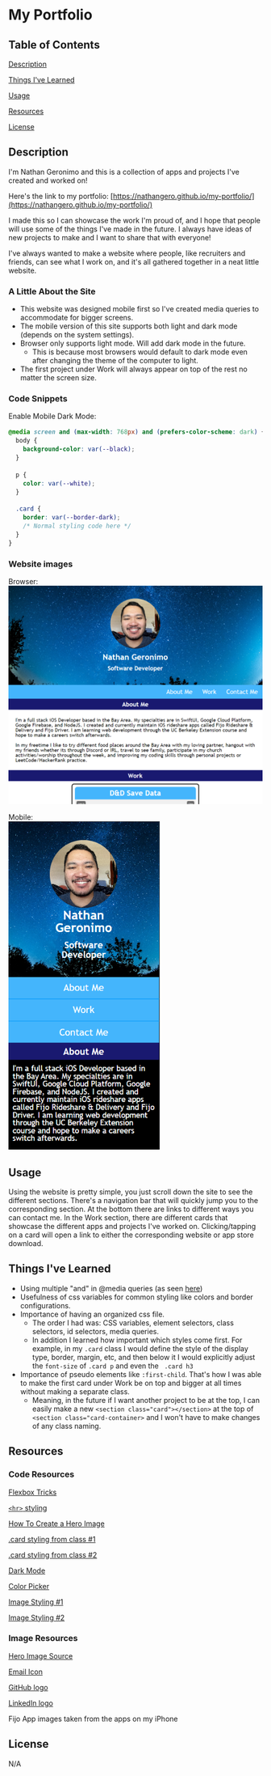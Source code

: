 # My Portfolio

## Table of Contents

[Description](#description)

[Things I've Learned](#things-ive-learned)

[Usage](#usage)

[Resources](#resources)

[License](#license)

## Description

I'm Nathan Geronimo and this is a collection of apps and projects I've created and worked on!

Here's the link to my portfolio: [https://nathangero.github.io/my-portfolio/](https://nathangero.github.io/my-portfolio/)

I made this so I can showcase the work I'm proud of, and I hope that people will use some of the things I've made in the future. I always have ideas of new projects to make and I want to share that with everyone!

I've always wanted to make a website where people, like recruiters and friends, can see what I work on, and it's all gathered together in a neat little website.

### A Little About the Site

* This website was designed mobile first so I've created media queries to accommodate for bigger screens.
* The mobile version of this site supports both light and dark mode (depends on the system settings). 
* Browser only supports light mode. Will add dark mode in the future.
    * This is because most browsers would default to dark mode even after changing the theme of the computer to light.
* The first project under Work will always appear on top of the rest no matter the screen size.

### Code Snippets


Enable Mobile Dark Mode:
```css
@media screen and (max-width: 768px) and (prefers-color-scheme: dark) {
  body {
    background-color: var(--black);
  }

  p {
    color: var(--white);  
  }
  
  .card {
    border: var(--border-dark);
    /* Normal styling code here */
  }
}
```

### Website images

Browser:
<br>
<img src="./assets/images/portfolio-browser.PNG" style="width: 600px; height: auto;" alt="Browser sized image of website" />

Mobile:
<br>
<img src="./assets/images/portfolio-mobile.PNG" style="width: 300px; height: auto;" alt="Mobile sized image of website" />

## Usage

Using the website is pretty simple, you just scroll down the site to see the different sections. There's a navigation bar that will quickly jump you to the corresponding section. At the bottom there are links to different ways you can contact me. In the Work section, there are different cards that showcase the different apps and projects I've worked on. Clicking/tapping on a card will open a link to either the corresponding website or app store download.

## Things I've Learned

* Using multiple "and" in @media queries (as seen [here](#code-snippets))
* Usefulness of css variables for common styling like colors and border configurations.
* Importance of having an organized css file.
    * The order I had was: CSS variables, element selectors, class selectors, id selectors, media queries.
    * In addition I learned how important which styles come first. For example, in my ```.card``` class I would define the style of the display type, border, margin, etc, and then below it I would explicitly adjust the ```font-size``` of ```.card p``` and even the ``` .card h3```
* Importance of pseudo elements like ```:first-child```. That's how I was able to make the first card under Work be on top and bigger at all times without making a separate class.
    * Meaning, in the future if I want another project to be at the top, I can easily make a new ```<section class="card"></section>``` at the top of ```<section class="card-container>``` and I won't have to make changes of any class naming.


## Resources

### Code Resources

[Flexbox Tricks](https://css-tricks.com/snippets/css/a-guide-to-flexbox/#aa-flexbox-tricks)

[```<hr>``` styling](https://www.w3schools.com/howto/howto_css_style_hr.asp)

[How To Create a Hero Image](https://www.w3schools.com/howto/howto_css_hero_image.asp)

[.card styling from class #1](https://git.bootcampcontent.com/University-of-California---Berkeley/UCB-VIRT-FSF-FT-09-2023-U-LOLC/-/blob/main/course-content/02-advanced-css/activities/02-Stu_Media-Query-Screen/Unsolved/assets/css/style.css)

[.card styling from class #2](https://git.bootcampcontent.com/University-of-California---Berkeley/UCB-VIRT-FSF-FT-09-2023-U-LOLC/-/blob/main/course-content/02-advanced-css/activities/06-Stu_Responsive-Design/Unsolved/assets/css/style.css)

[Dark Mode](https://css-tricks.com/dark-modes-with-css/)

[Color Picker](https://www.w3schools.com/colors/colors_picker.asp#gsc.tab=0)

[Image Styling #1](https://www.w3schools.com/css/css3_images.asp)

[Image Styling #2](https://developer.mozilla.org/en-US/docs/Web/CSS/object-position)

### Image Resources

[Hero Image Source](https://www.pexels.com/photo/plants-under-starry-sky-355887/)

[Email Icon](https://icons8.com/icons/set/email)

[GitHub logo](https://github.com/logos)

[LinkedIn logo](https://brand.linkedin.com/content/brand/global/en_us/index/visual-identity/logo)

Fijo App images taken from the apps on my iPhone


## License

N/A